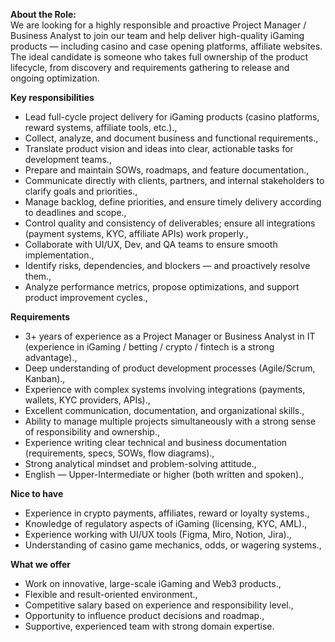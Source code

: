 **About the Role:**  
We are looking for a highly responsible and proactive Project Manager /
Business Analyst to join our team and help deliver high-quality iGaming
products — including casino and case opening platforms, affiliate websites.
The ideal candidate is someone who takes full ownership of the product
lifecycle, from discovery and requirements gathering to release and ongoing
optimization.  
  
**Key responsibilities**

  * Lead full-cycle project delivery for iGaming products (casino platforms, reward systems, affiliate tools, etc.).,
  * Collect, analyze, and document business and functional requirements.,
  * Translate product vision and ideas into clear, actionable tasks for development teams.,
  * Prepare and maintain SOWs, roadmaps, and feature documentation.,
  * Communicate directly with clients, partners, and internal stakeholders to clarify goals and priorities.,
  * Manage backlog, define priorities, and ensure timely delivery according to deadlines and scope.,
  * Control quality and consistency of deliverables; ensure all integrations (payment systems, KYC, affiliate APIs) work properly.,
  * Collaborate with UI/UX, Dev, and QA teams to ensure smooth implementation.,
  * Identify risks, dependencies, and blockers — and proactively resolve them.,
  * Analyze performance metrics, propose optimizations, and support product improvement cycles.,

**Requirements**

  * 3+ years of experience as a Project Manager or Business Analyst in IT (experience in iGaming / betting / crypto / fintech is a strong advantage).,
  * Deep understanding of product development processes (Agile/Scrum, Kanban).,
  * Experience with complex systems involving integrations (payments, wallets, KYC providers, APIs).,
  * Excellent communication, documentation, and organizational skills.,
  * Ability to manage multiple projects simultaneously with a strong sense of responsibility and ownership.,
  * Experience writing clear technical and business documentation (requirements, specs, SOWs, flow diagrams).,
  * Strong analytical mindset and problem-solving attitude.,
  * English — Upper-Intermediate or higher (both written and spoken).,

**Nice to have**

  * Experience in crypto payments, affiliates, reward or loyalty systems.,
  * Knowledge of regulatory aspects of iGaming (licensing, KYC, AML).,
  * Experience working with UI/UX tools (Figma, Miro, Notion, Jira).,
  * Understanding of casino game mechanics, odds, or wagering systems.,

**What we offer**

  * Work on innovative, large-scale iGaming and Web3 products.,
  * Flexible and result-oriented environment.,
  * Competitive salary based on experience and responsibility level.,
  * Opportunity to influence product decisions and roadmap.,
  * Supportive, experienced team with strong domain expertise.